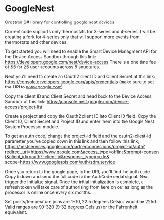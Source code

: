 # GoogleNest
Crestron S# library for controlling google nest devices

Current code supports only thermostats for 3-series and 4-series. I will be creating a fork for 4-series only that will support more events from thermostats and other devices.

To get started you will need to enable the Smart Device Managment API for the Device Access Sandbox through this link: https://developers.google.com/nest/device-access
There is a one time fee of $5 for 25 user accounts across 5 structures.

Next you'll need to create an Oauth2 client ID and Client Secret at this link: https://console.developers.google.com/apis/credentials (make sure to set the URI to www.google.com)

Copy the client ID and Client Secret and head back to the Device Access Sandbox at this link: https://console.nest.google.com/device-access/project-list

Create a project and copy the Oauth2 client ID into Client ID field. Copy the Client ID, Client Secret and Project ID and enter them into the Google Nest System Processor module.

To get an auth code, change the project-id field and the oauth2-client-id parameter you've copied down in this link and then follow this link;  https://nestservices.google.com/partnerconnections/project-id/auth?redirect_uri=https://www.google.com&access_type=offline&prompt=consent&client_id=oauth2-client-id&response_type=code&
scope=https://www.googleapis.com/auth/sdm.service

Once you return to the google page, in the URI, you'll find the auth code. Copy it down and send the full code to the AuthCode serial signal. Next trigger the Initialize signal. Once the initial initialization is complete, a refresh token will take care of authorizing from here on out as long as the processor is online once every six months.

Set points/temperature joins are 1*10, 22.5 degrees Celsius would be 225d. Valid ranges are 90-320 (9-32 degrees Celsius) or the Fahrenheit equivalent.
